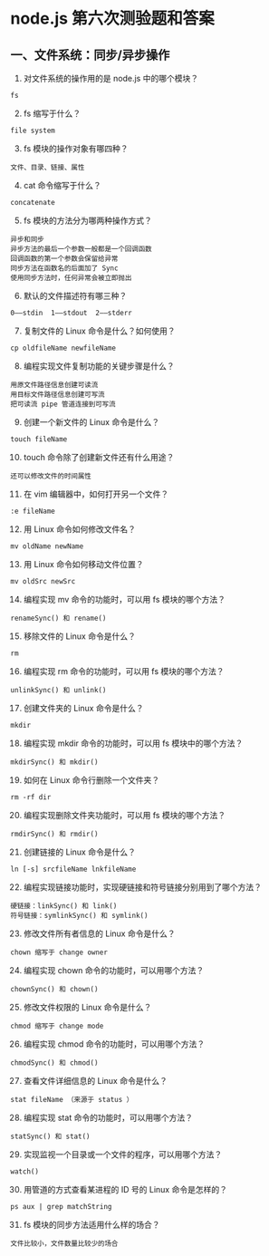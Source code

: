 # node.js 第六次测验题和答案

## 一、文件系统：同步/异步操作

1. 对文件系统的操作用的是 node.js 中的哪个模块？
```
fs
```
2. fs 缩写于什么？
```
file system
```
3. fs 模块的操作对象有哪四种？  
```
文件、目录、链接、属性
```
4. cat 命令缩写于什么？
```
concatenate
```
5. fs 模块的方法分为哪两种操作方式？
```
异步和同步
异步方法的最后一个参数一般都是一个回调函数
回调函数的第一个参数会保留给异常
同步方法在函数名的后面加了 Sync 
使用同步方法时，任何异常会被立即抛出
```
6. 默认的文件描述符有哪三种？
```
0——stdin  1——stdout  2——stderr
```
7. 复制文件的 Linux 命令是什么？如何使用？
```
cp oldfileName newfileName
```
8. 编程实现文件复制功能的关键步骤是什么？
```
用原文件路径信息创建可读流
用目标文件路径信息创建可写流
把可读流 pipe 管道连接到可写流
```
9. 创建一个新文件的 Linux 命令是什么？
```
touch fileName
```
10. touch 命令除了创建新文件还有什么用途？
```
还可以修改文件的时间属性
```
11. 在 vim 编辑器中，如何打开另一个文件？
```
:e fileName
```
12. 用 Linux 命令如何修改文件名？
```
mv oldName newName
```
13. 用 Linux 命令如何移动文件位置？
```
mv oldSrc newSrc
```
14. 编程实现 mv 命令的功能时，可以用 fs 模块的哪个方法？  
```
renameSync() 和 rename()
```
15. 移除文件的 Linux 命令是什么？  
```
rm
```
16. 编程实现 rm 命令的功能时，可以用 fs 模块的哪个方法？
```
unlinkSync() 和 unlink()
```
17. 创建文件夹的 Linux 命令是什么？
```
mkdir
```
18. 编程实现 mkdir 命令的功能时，可以用 fs 模块中的哪个方法？  
```
mkdirSync() 和 mkdir()
```
19. 如何在 Linux 命令行删除一个文件夹？
```
rm -rf dir
```
20. 编程实现删除文件夹功能时，可以用 fs 模块的哪个方法？
```
rmdirSync() 和 rmdir()
```
21. 创建链接的 Linux 命令是什么？
```
ln [-s] srcfileName lnkfileName
```
22. 编程实现链接功能时，实现硬链接和符号链接分别用到了哪个方法？
```
硬链接：linkSync() 和 link()
符号链接：symlinkSync() 和 symlink()
```
23. 修改文件所有者信息的 Linux 命令是什么？
```
chown 缩写于 change owner
```
24. 编程实现 chown 命令的功能时，可以用哪个方法？
```
chownSync() 和 chown()
```
25. 修改文件权限的 Linux 命令是什么？
```
chmod 缩写于 change mode
```
26. 编程实现 chmod 命令的功能时，可以用哪个方法？
```
chmodSync() 和 chmod()
```
27. 查看文件详细信息的 Linux 命令是什么？
```
stat fileName （来源于 status ）
```
28. 编程实现 stat 命令的功能时，可以用哪个方法？
```
statSync() 和 stat()
```
29. 实现监视一个目录或一个文件的程序，可以用哪个方法？
```
watch()
```
30. 用管道的方式查看某进程的 ID 号的 Linux 命令是怎样的？
```
ps aux | grep matchString
```
31. fs 模块的同步方法适用什么样的场合？
```
文件比较小，文件数量比较少的场合
```
